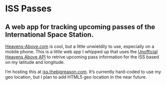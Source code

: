 # ISS Passes

## A web app for tracking upcoming passes of the International Space Station.

[Heavens-Above.com](http://heavens-above.com) is cool, but a little unwieldily to use, especially on a mobile phone. This is a little web app I whipped up that uses the [Unofficial Heavens Above API](http://uhaapi.com/) to retrive upcoming pass information for the ISS based on my latitude and longitude.

I’m hosting this at [iss.thebigreason.com](iss.thebigreason.com). It’s currently hard-coded to use my geo location, but I plan to add HTML5 geo location in the near future.



